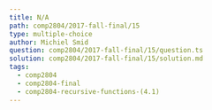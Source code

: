 ```yaml
---
title: N/A
path: comp2804/2017-fall-final/15
type: multiple-choice
author: Michiel Smid
question: comp2804/2017-fall-final/15/question.ts
solution: comp2804/2017-fall-final/15/solution.md
tags:
  - comp2804
  - comp2804-final
  - comp2804-recursive-functions-(4.1)
---
```

